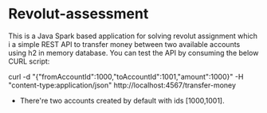 # Revolut-assessment
This is a Java Spark based application for solving revolut assignment which i a simple REST API to transfer money between two available accounts using h2 in memory database.
You can test the API by consuming the below CURL script:

curl -d "{\"fromAccountId\":1000,\"toAccountId\":1001,\"amount\":1000}" -H "content-type:application/json" http://localhost:4567/transfer-money
- There're two accounts created by default with ids [1000,1001].
